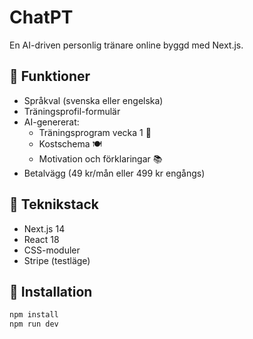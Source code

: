 # ChatPT

En AI-driven personlig tränare online byggd med Next.js.

## 🌟 Funktioner

- Språkval (svenska eller engelska)
- Träningsprofil-formulär
- AI-genererat:
  - Träningsprogram vecka 1 💪
  - Kostschema 🍽️
  - Motivation och förklaringar 📚
- Betalvägg (49 kr/mån eller 499 kr engångs)

## 🚀 Teknikstack

- Next.js 14
- React 18
- CSS-moduler
- Stripe (testläge)

## 🔧 Installation

```bash
npm install
npm run dev
